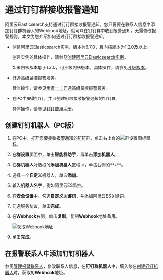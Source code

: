 # 通过钉钉群接收报警通知

阿里云Elasticsearch支持通过钉钉群接收报警通知。您只需要在联系人信息中添加钉钉群机器人的Webhood地址，就可以在钉钉群中收到报警通知，无需修改报警规则。本文为您介绍如何通过钉钉群接收报警通知。

-   创建阿里云Elasticsearch实例，版本为6.7.0，且内核版本为1.2.0及以上。

    创建实例的具体操作，请参见[创建阿里云Elasticsearch实例](/cn.zh-CN/快速入门/步骤一：创建实例/创建阿里云Elasticsearch实例.md)。

    如果内核版本低于1.2.0，可升级内核版本。具体操作，请参见[升级版本](/cn.zh-CN/ES实例/升级版本/升级版本.md)。

-   开通高级监控报警服务。

    具体操作，请参见[步骤一：开通高级监控报警服务](/cn.zh-CN/高级监控报警/快速开始.md)。

-   在PC中安装钉钉，并且创建用来接收报警通知的钉钉群。

    具体操作，请参见[钉钉使用手册](https://nh.dingtalk.com/?spm=a213l2.13146415.4929779444.61.76395e80HRwfgn&source=1001&lwfrom=2017120202091367000000111&acm=lb-zebra-518491-8332443.1003.4.7871557&scm=1003.4.lb-zebra-518491-8332443.OTHER_15885597000573_7871557)。


## 创建钉钉机器人（PC版）

1.  在PC中，打开您要接收报警通知的钉钉群，单击右上角的![群设置图标](https://static-aliyun-doc.oss-accelerate.aliyuncs.com/assets/img/zh-CN/2738935951/p132573.png)图标。

2.  在**群设置**页面中，单击**智能群助手**，再单击**添加机器人**。

3.  在**群机器人**对话框的**添加机器人**区域中，单击右侧的**+**。

4.  选择一个**自定义**机器人，单击**添加**。

5.  输入**机器人名字**，例如阿里云ES监控。

6.  在**安全设置**中，勾选**自定义关键词**，并添加阿里云ES关键词。

7.  勾选服务协议，单击**完成**。

8.  在**Webhook**右侧，单击**复制**，复制**Webhook**地址备用。

    ![获取Webhook地址](https://static-aliyun-doc.oss-accelerate.aliyuncs.com/assets/img/zh-CN/2738935951/p132578.png)

9.  单击**完成**。


## 在报警联系人中添加钉钉机器人

参见[管理报警联系人](/cn.zh-CN/高级监控报警/报警联系人/管理报警联系人.md)，修改联系人信息，在**钉钉群机器人**中，填入您在[创建钉钉机器人](#section_tt6_ims_5hl)时，获取的**Webhook**地址。

